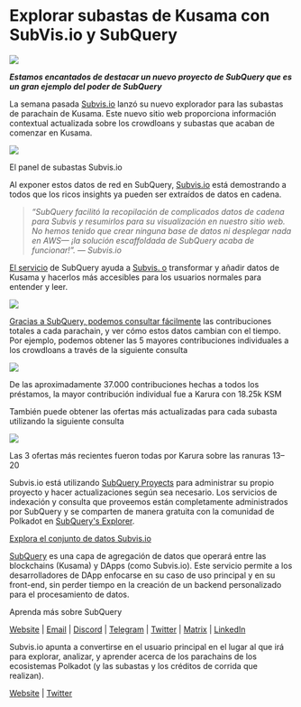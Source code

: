# Explorar subastas de Kusama con SubVis.io y SubQuery

![](https://miro.medium.com/max/1400/1*C4rjs3vpR6TUCOqwF3L39g.png)

**_Estamos encantados de destacar un nuevo proyecto de SubQuery que es un gran ejemplo del poder de SubQuery_**

La semana pasada [Subvis.io](https://www.subvis.io/) lanzó su nuevo explorador para las subastas de parachain de Kusama. Este nuevo sitio web proporciona información contextual actualizada sobre los crowdloans y subastas que acaban de comenzar en Kusama.


![](https://miro.medium.com/max/1400/1*iHO4P9JcW-Gt7GxqwXxa3g.png)

El panel de subastas Subvis.io

Al exponer estos datos de red en SubQuery, [Subvis.io](https://www.subvis.io/) está demostrando a todos que los ricos insights ya pueden ser extraídos de datos en cadena.

> _“SubQuery facilitó la recopilación de complicados datos de cadena para Subvis y resumirlos para su visualización en nuestro sitio web. No hemos tenido que crear ninguna base de datos ni desplegar nada en AWS— ¡la solución escaffoldada de SubQuery acaba de funcionar!”. — Subvis.io_

[El servicio](https://subquery.network/) de SubQuery ayuda a [Subvis. o](https://www.subvis.io/) transformar y añadir datos de Kusama y hacerlos más accesibles para los usuarios normales para entender y leer.

![](https://miro.medium.com/max/1400/1*0W6n5vW1yHc3MjfzgsCFZw.png)

[Gracias a SubQuery, podemos consultar fácilmente](https://explorer.subquery.network/subquery/subvis-io/kusama-auction) las contribuciones totales a cada parachain, y ver cómo estos datos cambian con el tiempo. Por ejemplo, podemos obtener las 5 mayores contribuciones individuales a los crowdloans a través de la siguiente consulta

![](https://miro.medium.com/max/1400/1*4509Ki-4lxJyz1kdm6E5PA.png)

De las aproximadamente 37.000 contribuciones hechas a todos los préstamos, la mayor contribución individual fue a Karura con 18.25k KSM

También puede obtener las ofertas más actualizadas para cada subasta utilizando la siguiente consulta

![](https://miro.medium.com/max/1400/1*M0nrOoms7fNEm-qfBZsJEA.png)

Las 3 ofertas más recientes fueron todas por Karura sobre las ranuras 13–20

Subvis.io está utilizando [SubQuery Proyects](https://project.subquery.network/) para administrar su propio proyecto y hacer actualizaciones según sea necesario. Los servicios de indexación y consulta que proveemos están completamente administrados por SubQuery y se comparten de manera gratuita con la comunidad de Polkadot en [SubQuery's Explorer](https://explorer.subquery.network/).

[Explora el conjunto de datos Subvis.io](https://explorer.subquery.network/subquery/subvis-io/kusama-auction)

[SubQuery](https://subquery.network/) es una capa de agregación de datos que operará entre las blockchains (Kusama) y DApps (como Subvis.io). Este servicio permite a los desarrolladores de DApp enfocarse en su caso de uso principal y en su front-end, sin perder tiempo en la creación de un backend personalizado para el procesamiento de datos.

Aprenda más sobre SubQuery

[Website](https://subquery.network/) | [Email](mailto:hello@subquery.network) | [Discord](https://discord.com/invite/78zg8aBSMG) | [Telegram](https://t.me/subquerynetwork) | [Twitter](https://twitter.com/subquerynetwork) | [Matrix](https://matrix.to/#/#subquery:matrix.org) | [LinkedIn](https://www.linkedin.com/company/subquery)

Subvis.io apunta a convertirse en el usuario principal en el lugar al que irá para explorar, analizar, y aprender acerca de los parachains de los ecosistemas Polkadot (y las subastas y los créditos de corrida que realizan).

[Website](https://www.subvis.io/) | [Twitter](https://twitter.com/subvisioapp)